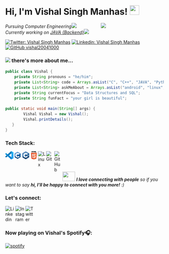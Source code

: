 <h1> Hi, I'm Vishal Singh Manhas! <img src="https://media.giphy.com/media/UQJlZ2OcaCA2RLfGiZ/giphy.gif" width="30" height="30"></h1>
<img align='right' src="https://media.giphy.com/media/Tgmo1j3zfzQFVzU8Qz/giphy.gif" width="200">
<p><em>Pursuing Computer Engineering<img src="https://media.giphy.com/media/fYSnHlufseco8Fh93Z/giphy.gif" width="30"></br>Currently working on <a href="https://www.java.com/en/download/help/whatis_java.html">JAVA (Backend)</a><img src="https://media.giphy.com/media/WUlplcMpOCEmTGBtBW/giphy.gif" width="30"> 
</em></p>

[![Twitter: Vishal Singh Manhas](https://img.shields.io/twitter/follow/VishalManh9770?style=social)](https://x.com/VishalManh9770)
[![Linkedin: Vishal Singh Manhas](https://img.shields.io/badge/-VishalSinghManhas-blue?style=flat-square&logo=Linkedin&logoColor=white&link=https://www.linkedin.com/in/vishal-manhas-605523254/)](https://www.linkedin.com/in/vishal-manhas-605523254/)
[![GitHub vishal20041000](https://img.shields.io/github/followers/vishal20041000?label=follow&style=social)](https://github.com/vishal20041000)

### <img src="https://media.giphy.com/media/VgCDAzcKvsR6OM0uWg/giphy.gif" width="50"> there's more about me...  

```java
public class Vishal {
    private String pronouns = "he/him";
    private List<String> code = Arrays.asList("C", "C++", "JAVA", "Python", "Kotlin", "BASH", "HTML");
    private List<String> askMeAbout = Arrays.asList("android", "linux", "kernel", "aosp", "app dev");
    private String currentFocus = "Data Structures and SQL";
    private String funFact = "your girl is beautiful";

public static void main(String[] args) {
        Vishal Vishal = new Vishal();
        Vishal.printDetails();
   }
}

```
### Tech Stack:

[<img align="left" alt="Visual Studio Code" width="26px" src="https://raw.githubusercontent.com/github/explore/80688e429a7d4ef2fca1e82350fe8e3517d3494d/topics/visual-studio-code/visual-studio-code.png" />][web]
[<img align="left" alt="C" width="26px" src="https://raw.githubusercontent.com/github/explore/f3e22f0dca2be955676bc70d6214b95b13354ee8/topics/c/c.png" />][web]
[<img align="left" alt="C++" width="26px" src="https://raw.githubusercontent.com/github/explore/180320cffc25f4ed1bbdfd33d4db3a66eeeeb358/topics/cpp/cpp.png" />][web]
[<img align="left" alt="HTML5" width="26px" src="https://raw.githubusercontent.com/github/explore/80688e429a7d4ef2fca1e82350fe8e3517d3494d/topics/html/html.png" />][web]
[<img align="left" alt="Linux" width="26px" src="https://cdn-icons-png.flaticon.com/512/226/226772.png" />][web]
[<img align="left" alt="Git" width="26px" src="https://git-scm.com/images/logos/downloads/Git-Icon-1788C.png" />][web]
[<img align="left" alt="GitHub" width="26px" src="https://cdn-icons-png.flaticon.com/512/179/179323.png" />][web]


</br>
</br>
</br>

<img src="https://media.giphy.com/media/LnQjpWaON8nhr21vNW/giphy.gif" width="40" height="30"> <em><b>I love connecting with people</b> so if you want to say <b>hi, I'll be happy to connect with you more!</b> :)</em>


### Let's connect:

[<img align="left" alt="Linkedin" width="32" src="https://cdn-icons-png.flaticon.com/512/145/145807.png" />][linkedin]
[<img align="left" alt="Instagram" width="32" src="https://cdn-icons-png.flaticon.com/512/2111/2111463.png" />][instagram]
[<img align="left" alt="Twitter" width="32" src="https://cdn-icons-png.flaticon.com/512/733/733579.png" />][twitter]

</br>
</br>
</br>

</b></b></b></b>


###  Now playing on Vishal's Spotify🎧: 

[![spotify](https://spotify-github-profile.vercel.app/api/view?uid=31ypep7c3x36fli4ppakqaemjv3e&cover_image=true&theme=default&show_offline=false&background_color=121212&interchange=false)](https://github.com/kittinan/spotify-github-profile)

[web]: https://github.com/kapirath28
[instagram]:https://www.instagram.com/vishal_manhas?igsh=enU5eXExNWcwZDJz&utm_source=qr
[linkedin]: (https://www.linkedin.com/in/vishal-manhas-605523254/)
[twitter]: https://x.com/VishalManh9770
